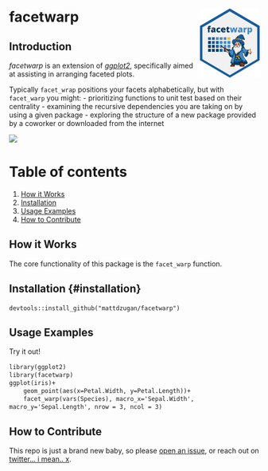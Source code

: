 # facetwarp <img src="man/figures/logo.png" align="right" width="120"/>

## Introduction

*facetwarp* is an extension of [*ggplot2*](https://ggplot2.tidyverse.org), specifically aimed at assisting in arranging faceted plots.

Typically `facet_wrap` positions your facets alphabetically, but with `facet_warp` you might: - prioritizing functions to unit test based on their centrality - examining the recursive dependencies you are taking on by using a given package - exploring the structure of a new package provided by a coworker or downloaded from the internet

![](https://raw.githubusercontent.com/uptake/pkgnet/main/readme_figures/demo.gif)

# Table of contents

1.  [How it Works](#howitworks)
2.  [Installation](#installation)
3.  [Usage Examples](#examples)
4.  [How to Contribute](#contributing)

## How it Works <a name="howitworks"></a>

The core functionality of this package is the `facet_warp` function.

## Installation <a name="installation"></a> {#installation}

```         
devtools::install_github("mattdzugan/facetwarp")
```

## Usage Examples <a name="examples"></a>

Try it out!

```         
library(ggplot2)
library(facetwarp)
ggplot(iris)+
    geom_point(aes(x=Petal.Width, y=Petal.Length))+
    facet_warp(vars(Species), macro_x='Sepal.Width', macro_y='Sepal.Length', nrow = 3, ncol = 3)
```

## How to Contribute <a name="contributing"></a>

This repo is just a brand new baby, so please [open an issue](https://github.com/mattdzugan/facetwarp/issues), or reach out on [twitter... i mean.. x](https://twitter.com/MattDzugan).
